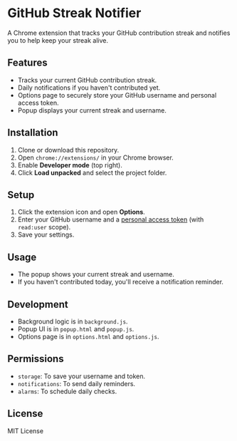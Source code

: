 # GitHub Streak Notifier

A Chrome extension that tracks your GitHub contribution streak and notifies you to help keep your streak alive.

## Features

- Tracks your current GitHub contribution streak.
- Daily notifications if you haven't contributed yet.
- Options page to securely store your GitHub username and personal access token.
- Popup displays your current streak and username.

## Installation

1. Clone or download this repository.
2. Open `chrome://extensions/` in your Chrome browser.
3. Enable **Developer mode** (top right).
4. Click **Load unpacked** and select the project folder.

## Setup

1. Click the extension icon and open **Options**.
2. Enter your GitHub username and a [personal access token](https://github.com/settings/tokens) (with `read:user` scope).
3. Save your settings.

## Usage

- The popup shows your current streak and username.
- If you haven't contributed today, you'll receive a notification reminder.

## Development

- Background logic is in `background.js`.
- Popup UI is in `popup.html` and `popup.js`.
- Options page is in `options.html` and `options.js`.

## Permissions

- `storage`: To save your username and token.
- `notifications`: To send daily reminders.
- `alarms`: To schedule daily checks.

## License

MIT License
